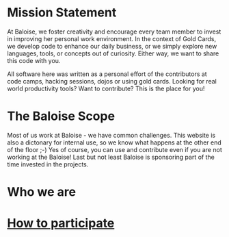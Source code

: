 # Mission Statement

At Baloise, we foster creativity and encourage every team member to invest in improving her personal work environment.
In the context of Gold Cards, we develop code to enhance our daily business, or we simply explore new languages, tools, or concepts out of curiosity. Either way, we want to share this code with you.

All software here was written as a personal effort of the contributors at code camps, hacking sessions, dojos or using gold cards. Looking for real world productivity tools? Want to contribute? This is the place for you!

# The Baloise Scope

Most of us work at Baloise - we have common challenges.
This website is also a dictonary for internal use, so we know what happens at the other end of the floor ;-)
Yes of course, you can use and contribute even if you are not working at the Baloise!
Last but not least Baloise is sponsoring part of the time invested in the projects.

# Who we are

# [How to participate](https://baloise.github.io/open-source/docs/md/guides/starting.html)
